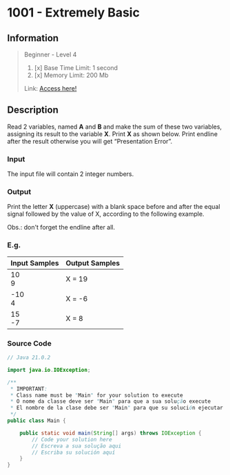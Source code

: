 # 1001 - Extremely Basic

## Information

> Beginner - Level 4
>
> 1. [x]  Base Time Limit: 1 second
> 2. [x]  Memory Limit: 200 Mb
>
> Link: [Access here!](https://judge.beecrowd.com/en/problems/view/1001)

## Description

Read 2 variables, named **A** and **B** and make the sum of these two variables, assigning its result to the variable **X**. Print
**X** as shown below. Print endline after the result otherwise you will get “Presentation Error”.

### Input

The input file will contain 2 integer numbers.

### Output

Print the letter **X** (uppercase) with a blank space before and after the equal signal followed by the value of X, according to
the following example.

Obs.: don't forget the endline after all.

### E.g.

| Input Samples | Output Samples |
|---------------|----------------|
| 10  <br/>  9  | X = 19         |
| -10 <br/>  4  | X = -6         |
| 15  <br/> -7  | X = 8          |

### Source Code

```java
// Java 21.0.2

import java.io.IOException;

/**
 * IMPORTANT:
 * Class name must be "Main" for your solution to execute
 * O nome da classe deve ser "Main" para que a sua solução execute
 * El nombre de la clase debe ser "Main" para que su solución ejecutar
 */
public class Main {

    public static void main(String[] args) throws IOException {
        // Code your solution here
        // Escreva a sua solução aqui
        // Escriba su solución aquí
    }
}
```
